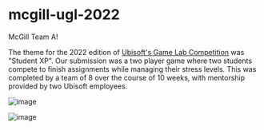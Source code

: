 # mcgill-ugl-2022

McGill Team A!

The theme for the 2022 edition of [Ubisoft's Game Lab Competition](https://montreal.ubisoft.com/en/our-engagements/education/game-lab-competition/) was "Student XP". Our submission was a two player game where two students compete to finish assignments while managing their stress levels. This was completed by a team of 8 over the course of 10 weeks, with mentorship provided by two Ubisoft employees.

![image](https://user-images.githubusercontent.com/22628069/162593200-40495f20-d0f9-4f41-845f-e43da4ae411b.png)

![image](https://user-images.githubusercontent.com/22628069/162593204-c86f1f9e-721b-4dab-8054-631792c326be.png)
